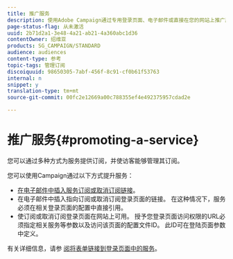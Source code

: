 ```yaml
---
title: 推广服务
description: 使用Adobe Campaign通过专用登录页面、电子邮件或直接在您的网站上推广服务并吸引客户。
page-status-flag: 从未激活
uuid: 2b71d2a1-3e48-4a21-ab21-4a360abc1d36
contentOwner: 绍维亚
products: SG_CAMPAIGN/STANDARD
audience: audiences
content-type: 参考
topic-tags: 管理订阅
discoiquuid: 98650305-7abf-456f-8c91-cf0b61f53763
internal: n
snippet: y
translation-type: tm+mt
source-git-commit: 00fc2e12669a00c788355ef4e492375957cdad2e

---
```



# 推广服务{#promoting-a-service}

您可以通过多种方式为服务提供订阅，并使访客能够管理其订阅。

您可以使用Campaign通过以下方式提升服务：

* [在电子邮件中插入服务订阅或取消订阅链接](../../designing/using/links.md#inserting-a-link)。
* 在电子邮件中插入指向订阅或取消订阅登录页面的链接。 在这种情况下，服务必须在相关登录页面的配置中直接引用。
* 使订阅或取消订阅登录页面在网站上可用。 授予您登录页面访问权限的URL必须指定相关服务等参数以及访问该页面的配置文件ID。 此ID可在登陆页面参数中定义。

有关详细信息，请参 [阅将表单链接到登录页面中的服务](../../channels/using/designing-a-landing-page.md#linking-a-form-to-a-service)。
